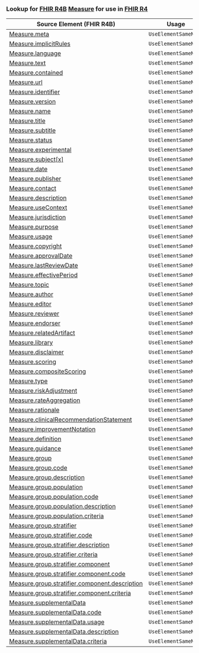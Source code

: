 ### Lookup for [FHIR R4B](https://hl7.org/fhir/R4B/) [Measure](https://hl7.org/fhir/R4B/Measure.html) for use in [FHIR R4](https://hl7.org/fhir/R4/)

| Source Element (FHIR R4B) | Usage | Target |
| -------------- | ----- | ------ |
| [Measure.meta](https://hl7.org/fhir/R4B/Measure.html#resource) | `UseElementSameName` | [Measure.meta](https://hl7.org/fhir/R4/Measure.html#resource) |
| [Measure.implicitRules](https://hl7.org/fhir/R4B/Measure.html#resource) | `UseElementSameName` | [Measure.implicitRules](https://hl7.org/fhir/R4/Measure.html#resource) |
| [Measure.language](https://hl7.org/fhir/R4B/Measure.html#resource) | `UseElementSameName` | [Measure.language](https://hl7.org/fhir/R4/Measure.html#resource) |
| [Measure.text](https://hl7.org/fhir/R4B/Measure.html#resource) | `UseElementSameName` | [Measure.text](https://hl7.org/fhir/R4/Measure.html#resource) |
| [Measure.contained](https://hl7.org/fhir/R4B/Measure.html#resource) | `UseElementSameName` | [Measure.contained](https://hl7.org/fhir/R4/Measure.html#resource) |
| [Measure.url](https://hl7.org/fhir/R4B/Measure.html#resource) | `UseElementSameName` | [Measure.url](https://hl7.org/fhir/R4/Measure.html#resource) |
| [Measure.identifier](https://hl7.org/fhir/R4B/Measure.html#resource) | `UseElementSameName` | [Measure.identifier](https://hl7.org/fhir/R4/Measure.html#resource) |
| [Measure.version](https://hl7.org/fhir/R4B/Measure.html#resource) | `UseElementSameName` | [Measure.version](https://hl7.org/fhir/R4/Measure.html#resource) |
| [Measure.name](https://hl7.org/fhir/R4B/Measure.html#resource) | `UseElementSameName` | [Measure.name](https://hl7.org/fhir/R4/Measure.html#resource) |
| [Measure.title](https://hl7.org/fhir/R4B/Measure.html#resource) | `UseElementSameName` | [Measure.title](https://hl7.org/fhir/R4/Measure.html#resource) |
| [Measure.subtitle](https://hl7.org/fhir/R4B/Measure.html#resource) | `UseElementSameName` | [Measure.subtitle](https://hl7.org/fhir/R4/Measure.html#resource) |
| [Measure.status](https://hl7.org/fhir/R4B/Measure.html#resource) | `UseElementSameName` | [Measure.status](https://hl7.org/fhir/R4/Measure.html#resource) |
| [Measure.experimental](https://hl7.org/fhir/R4B/Measure.html#resource) | `UseElementSameName` | [Measure.experimental](https://hl7.org/fhir/R4/Measure.html#resource) |
| [Measure.subject[x]](https://hl7.org/fhir/R4B/Measure.html#resource) | `UseElementSameName` | [Measure.subject[x]](https://hl7.org/fhir/R4/Measure.html#resource) |
| [Measure.date](https://hl7.org/fhir/R4B/Measure.html#resource) | `UseElementSameName` | [Measure.date](https://hl7.org/fhir/R4/Measure.html#resource) |
| [Measure.publisher](https://hl7.org/fhir/R4B/Measure.html#resource) | `UseElementSameName` | [Measure.publisher](https://hl7.org/fhir/R4/Measure.html#resource) |
| [Measure.contact](https://hl7.org/fhir/R4B/Measure.html#resource) | `UseElementSameName` | [Measure.contact](https://hl7.org/fhir/R4/Measure.html#resource) |
| [Measure.description](https://hl7.org/fhir/R4B/Measure.html#resource) | `UseElementSameName` | [Measure.description](https://hl7.org/fhir/R4/Measure.html#resource) |
| [Measure.useContext](https://hl7.org/fhir/R4B/Measure.html#resource) | `UseElementSameName` | [Measure.useContext](https://hl7.org/fhir/R4/Measure.html#resource) |
| [Measure.jurisdiction](https://hl7.org/fhir/R4B/Measure.html#resource) | `UseElementSameName` | [Measure.jurisdiction](https://hl7.org/fhir/R4/Measure.html#resource) |
| [Measure.purpose](https://hl7.org/fhir/R4B/Measure.html#resource) | `UseElementSameName` | [Measure.purpose](https://hl7.org/fhir/R4/Measure.html#resource) |
| [Measure.usage](https://hl7.org/fhir/R4B/Measure.html#resource) | `UseElementSameName` | [Measure.usage](https://hl7.org/fhir/R4/Measure.html#resource) |
| [Measure.copyright](https://hl7.org/fhir/R4B/Measure.html#resource) | `UseElementSameName` | [Measure.copyright](https://hl7.org/fhir/R4/Measure.html#resource) |
| [Measure.approvalDate](https://hl7.org/fhir/R4B/Measure.html#resource) | `UseElementSameName` | [Measure.approvalDate](https://hl7.org/fhir/R4/Measure.html#resource) |
| [Measure.lastReviewDate](https://hl7.org/fhir/R4B/Measure.html#resource) | `UseElementSameName` | [Measure.lastReviewDate](https://hl7.org/fhir/R4/Measure.html#resource) |
| [Measure.effectivePeriod](https://hl7.org/fhir/R4B/Measure.html#resource) | `UseElementSameName` | [Measure.effectivePeriod](https://hl7.org/fhir/R4/Measure.html#resource) |
| [Measure.topic](https://hl7.org/fhir/R4B/Measure.html#resource) | `UseElementSameName` | [Measure.topic](https://hl7.org/fhir/R4/Measure.html#resource) |
| [Measure.author](https://hl7.org/fhir/R4B/Measure.html#resource) | `UseElementSameName` | [Measure.author](https://hl7.org/fhir/R4/Measure.html#resource) |
| [Measure.editor](https://hl7.org/fhir/R4B/Measure.html#resource) | `UseElementSameName` | [Measure.editor](https://hl7.org/fhir/R4/Measure.html#resource) |
| [Measure.reviewer](https://hl7.org/fhir/R4B/Measure.html#resource) | `UseElementSameName` | [Measure.reviewer](https://hl7.org/fhir/R4/Measure.html#resource) |
| [Measure.endorser](https://hl7.org/fhir/R4B/Measure.html#resource) | `UseElementSameName` | [Measure.endorser](https://hl7.org/fhir/R4/Measure.html#resource) |
| [Measure.relatedArtifact](https://hl7.org/fhir/R4B/Measure.html#resource) | `UseElementSameName` | [Measure.relatedArtifact](https://hl7.org/fhir/R4/Measure.html#resource) |
| [Measure.library](https://hl7.org/fhir/R4B/Measure.html#resource) | `UseElementSameName` | [Measure.library](https://hl7.org/fhir/R4/Measure.html#resource) |
| [Measure.disclaimer](https://hl7.org/fhir/R4B/Measure.html#resource) | `UseElementSameName` | [Measure.disclaimer](https://hl7.org/fhir/R4/Measure.html#resource) |
| [Measure.scoring](https://hl7.org/fhir/R4B/Measure.html#resource) | `UseElementSameName` | [Measure.scoring](https://hl7.org/fhir/R4/Measure.html#resource) |
| [Measure.compositeScoring](https://hl7.org/fhir/R4B/Measure.html#resource) | `UseElementSameName` | [Measure.compositeScoring](https://hl7.org/fhir/R4/Measure.html#resource) |
| [Measure.type](https://hl7.org/fhir/R4B/Measure.html#resource) | `UseElementSameName` | [Measure.type](https://hl7.org/fhir/R4/Measure.html#resource) |
| [Measure.riskAdjustment](https://hl7.org/fhir/R4B/Measure.html#resource) | `UseElementSameName` | [Measure.riskAdjustment](https://hl7.org/fhir/R4/Measure.html#resource) |
| [Measure.rateAggregation](https://hl7.org/fhir/R4B/Measure.html#resource) | `UseElementSameName` | [Measure.rateAggregation](https://hl7.org/fhir/R4/Measure.html#resource) |
| [Measure.rationale](https://hl7.org/fhir/R4B/Measure.html#resource) | `UseElementSameName` | [Measure.rationale](https://hl7.org/fhir/R4/Measure.html#resource) |
| [Measure.clinicalRecommendationStatement](https://hl7.org/fhir/R4B/Measure.html#resource) | `UseElementSameName` | [Measure.clinicalRecommendationStatement](https://hl7.org/fhir/R4/Measure.html#resource) |
| [Measure.improvementNotation](https://hl7.org/fhir/R4B/Measure.html#resource) | `UseElementSameName` | [Measure.improvementNotation](https://hl7.org/fhir/R4/Measure.html#resource) |
| [Measure.definition](https://hl7.org/fhir/R4B/Measure.html#resource) | `UseElementSameName` | [Measure.definition](https://hl7.org/fhir/R4/Measure.html#resource) |
| [Measure.guidance](https://hl7.org/fhir/R4B/Measure.html#resource) | `UseElementSameName` | [Measure.guidance](https://hl7.org/fhir/R4/Measure.html#resource) |
| [Measure.group](https://hl7.org/fhir/R4B/Measure.html#resource) | `UseElementSameName` | [Measure.group](https://hl7.org/fhir/R4/Measure.html#resource) |
| [Measure.group.code](https://hl7.org/fhir/R4B/Measure.html#resource) | `UseElementSameName` | [Measure.group.code](https://hl7.org/fhir/R4/Measure.html#resource) |
| [Measure.group.description](https://hl7.org/fhir/R4B/Measure.html#resource) | `UseElementSameName` | [Measure.group.description](https://hl7.org/fhir/R4/Measure.html#resource) |
| [Measure.group.population](https://hl7.org/fhir/R4B/Measure.html#resource) | `UseElementSameName` | [Measure.group.population](https://hl7.org/fhir/R4/Measure.html#resource) |
| [Measure.group.population.code](https://hl7.org/fhir/R4B/Measure.html#resource) | `UseElementSameName` | [Measure.group.population.code](https://hl7.org/fhir/R4/Measure.html#resource) |
| [Measure.group.population.description](https://hl7.org/fhir/R4B/Measure.html#resource) | `UseElementSameName` | [Measure.group.population.description](https://hl7.org/fhir/R4/Measure.html#resource) |
| [Measure.group.population.criteria](https://hl7.org/fhir/R4B/Measure.html#resource) | `UseElementSameName` | [Measure.group.population.criteria](https://hl7.org/fhir/R4/Measure.html#resource) |
| [Measure.group.stratifier](https://hl7.org/fhir/R4B/Measure.html#resource) | `UseElementSameName` | [Measure.group.stratifier](https://hl7.org/fhir/R4/Measure.html#resource) |
| [Measure.group.stratifier.code](https://hl7.org/fhir/R4B/Measure.html#resource) | `UseElementSameName` | [Measure.group.stratifier.code](https://hl7.org/fhir/R4/Measure.html#resource) |
| [Measure.group.stratifier.description](https://hl7.org/fhir/R4B/Measure.html#resource) | `UseElementSameName` | [Measure.group.stratifier.description](https://hl7.org/fhir/R4/Measure.html#resource) |
| [Measure.group.stratifier.criteria](https://hl7.org/fhir/R4B/Measure.html#resource) | `UseElementSameName` | [Measure.group.stratifier.criteria](https://hl7.org/fhir/R4/Measure.html#resource) |
| [Measure.group.stratifier.component](https://hl7.org/fhir/R4B/Measure.html#resource) | `UseElementSameName` | [Measure.group.stratifier.component](https://hl7.org/fhir/R4/Measure.html#resource) |
| [Measure.group.stratifier.component.code](https://hl7.org/fhir/R4B/Measure.html#resource) | `UseElementSameName` | [Measure.group.stratifier.component.code](https://hl7.org/fhir/R4/Measure.html#resource) |
| [Measure.group.stratifier.component.description](https://hl7.org/fhir/R4B/Measure.html#resource) | `UseElementSameName` | [Measure.group.stratifier.component.description](https://hl7.org/fhir/R4/Measure.html#resource) |
| [Measure.group.stratifier.component.criteria](https://hl7.org/fhir/R4B/Measure.html#resource) | `UseElementSameName` | [Measure.group.stratifier.component.criteria](https://hl7.org/fhir/R4/Measure.html#resource) |
| [Measure.supplementalData](https://hl7.org/fhir/R4B/Measure.html#resource) | `UseElementSameName` | [Measure.supplementalData](https://hl7.org/fhir/R4/Measure.html#resource) |
| [Measure.supplementalData.code](https://hl7.org/fhir/R4B/Measure.html#resource) | `UseElementSameName` | [Measure.supplementalData.code](https://hl7.org/fhir/R4/Measure.html#resource) |
| [Measure.supplementalData.usage](https://hl7.org/fhir/R4B/Measure.html#resource) | `UseElementSameName` | [Measure.supplementalData.usage](https://hl7.org/fhir/R4/Measure.html#resource) |
| [Measure.supplementalData.description](https://hl7.org/fhir/R4B/Measure.html#resource) | `UseElementSameName` | [Measure.supplementalData.description](https://hl7.org/fhir/R4/Measure.html#resource) |
| [Measure.supplementalData.criteria](https://hl7.org/fhir/R4B/Measure.html#resource) | `UseElementSameName` | [Measure.supplementalData.criteria](https://hl7.org/fhir/R4/Measure.html#resource) |
